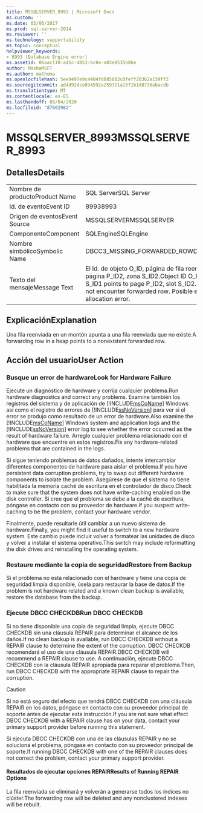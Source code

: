 ```yaml
---
title: MSSQLSERVER_8993 | Microsoft Docs
ms.custom: ''
ms.date: 03/06/2017
ms.prod: sql-server-2014
ms.reviewer: ''
ms.technology: supportability
ms.topic: conceptual
helpviewer_keywords:
- 8993 (Database Engine error)
ms.assetid: 06aac110-a41c-4853-bc8e-a83e8535b8be
author: MashaMSFT
ms.author: mathoma
ms.openlocfilehash: 5ee9497e9c4484fd885803c0feff20362a159ff2
ms.sourcegitcommit: ad4d92dce894592a259721a1571b1d8736abacdb
ms.translationtype: MT
ms.contentlocale: es-ES
ms.lasthandoff: 08/04/2020
ms.locfileid: "87662982"
---
```

# <a name="mssqlserver_8993"></a><span data-ttu-id="9cf0a-102">MSSQLSERVER_8993</span><span class="sxs-lookup"><span data-stu-id="9cf0a-102">MSSQLSERVER_8993</span></span>
    
## <a name="details"></a><span data-ttu-id="9cf0a-103">Detalles</span><span class="sxs-lookup"><span data-stu-id="9cf0a-103">Details</span></span>  
  
|||  
|-|-|  
|<span data-ttu-id="9cf0a-104">Nombre de producto</span><span class="sxs-lookup"><span data-stu-id="9cf0a-104">Product Name</span></span>|<span data-ttu-id="9cf0a-105">SQL Server</span><span class="sxs-lookup"><span data-stu-id="9cf0a-105">SQL Server</span></span>|  
|<span data-ttu-id="9cf0a-106">Id. de evento</span><span class="sxs-lookup"><span data-stu-id="9cf0a-106">Event ID</span></span>|<span data-ttu-id="9cf0a-107">8993</span><span class="sxs-lookup"><span data-stu-id="9cf0a-107">8993</span></span>|  
|<span data-ttu-id="9cf0a-108">Origen de eventos</span><span class="sxs-lookup"><span data-stu-id="9cf0a-108">Event Source</span></span>|<span data-ttu-id="9cf0a-109">MSSQLSERVER</span><span class="sxs-lookup"><span data-stu-id="9cf0a-109">MSSQLSERVER</span></span>|  
|<span data-ttu-id="9cf0a-110">Componente</span><span class="sxs-lookup"><span data-stu-id="9cf0a-110">Component</span></span>|<span data-ttu-id="9cf0a-111">SQLEngine</span><span class="sxs-lookup"><span data-stu-id="9cf0a-111">SQLEngine</span></span>|  
|<span data-ttu-id="9cf0a-112">Nombre simbólico</span><span class="sxs-lookup"><span data-stu-id="9cf0a-112">Symbolic Name</span></span>|<span data-ttu-id="9cf0a-113">DBCC3_MISSING_FORWARDED_ROW</span><span class="sxs-lookup"><span data-stu-id="9cf0a-113">DBCC3_MISSING_FORWARDED_ROW</span></span>|  
|<span data-ttu-id="9cf0a-114">Texto del mensaje</span><span class="sxs-lookup"><span data-stu-id="9cf0a-114">Message Text</span></span>|<span data-ttu-id="9cf0a-115">El Id. de objeto O_ID, página de fila reenviada P_ID1, zona S_ID1 apunta a la página P_ID2, zona S_ID2.</span><span class="sxs-lookup"><span data-stu-id="9cf0a-115">Object ID O_ID, forwarding row page P_ID1, slot S_ID1 points to page P_ID2, slot S_ID2.</span></span> <span data-ttu-id="9cf0a-116">No se encontró la fila reenviada.</span><span class="sxs-lookup"><span data-stu-id="9cf0a-116">Did not encounter forwarded row.</span></span> <span data-ttu-id="9cf0a-117">Posible error de asignación.</span><span class="sxs-lookup"><span data-stu-id="9cf0a-117">Possible allocation error.</span></span>|  
  
## <a name="explanation"></a><span data-ttu-id="9cf0a-118">Explicación</span><span class="sxs-lookup"><span data-stu-id="9cf0a-118">Explanation</span></span>  
 <span data-ttu-id="9cf0a-119">Una fila reenviada en un montón apunta a una fila reenviada que no existe.</span><span class="sxs-lookup"><span data-stu-id="9cf0a-119">A forwarding row in a heap points to a nonexistent forwarded row.</span></span>  
  
## <a name="user-action"></a><span data-ttu-id="9cf0a-120">Acción del usuario</span><span class="sxs-lookup"><span data-stu-id="9cf0a-120">User Action</span></span>  
  
### <a name="look-for-hardware-failure"></a><span data-ttu-id="9cf0a-121">Busque un error de hardware</span><span class="sxs-lookup"><span data-stu-id="9cf0a-121">Look for Hardware Failure</span></span>  
 <span data-ttu-id="9cf0a-122">Ejecute un diagnóstico de hardware y corrija cualquier problema.</span><span class="sxs-lookup"><span data-stu-id="9cf0a-122">Run hardware diagnostics and correct any problems.</span></span> <span data-ttu-id="9cf0a-123">Examine también los registros del sistema y de aplicación de [!INCLUDE[msCoName](../../includes/msconame-md.md)] Windows así como el registro de errores de [!INCLUDE[ssNoVersion](../../includes/ssnoversion-md.md)] para ver si el error se produjo como resultado de un error de hardware.</span><span class="sxs-lookup"><span data-stu-id="9cf0a-123">Also examine the [!INCLUDE[msCoName](../../includes/msconame-md.md)] Windows system and application logs and the [!INCLUDE[ssNoVersion](../../includes/ssnoversion-md.md)] error log to see whether the error occurred as the result of hardware failure.</span></span> <span data-ttu-id="9cf0a-124">Arregle cualquier problema relacionado con el hardware que encuentre en estos registros.</span><span class="sxs-lookup"><span data-stu-id="9cf0a-124">Fix any hardware-related problems that are contained in the logs.</span></span>  
  
 <span data-ttu-id="9cf0a-125">Si sigue teniendo problemas de datos dañados, intente intercambiar diferentes componentes de hardware para aislar el problema.</span><span class="sxs-lookup"><span data-stu-id="9cf0a-125">If you have persistent data corruption problems, try to swap out different hardware components to isolate the problem.</span></span> <span data-ttu-id="9cf0a-126">Asegúrese de que el sistema no tiene habilitada la memoria caché de escritura en el controlador de disco.</span><span class="sxs-lookup"><span data-stu-id="9cf0a-126">Check to make sure that the system does not have write-caching enabled on the disk controller.</span></span> <span data-ttu-id="9cf0a-127">Si cree que el problema se debe a la caché de escritura, póngase en contacto con su proveedor de hardware.</span><span class="sxs-lookup"><span data-stu-id="9cf0a-127">If you suspect write-caching to be the problem, contact your hardware vendor.</span></span>  
  
 <span data-ttu-id="9cf0a-128">Finalmente, puede resultarle útil cambiar a un nuevo sistema de hardware.</span><span class="sxs-lookup"><span data-stu-id="9cf0a-128">Finally, you might find it useful to switch to a new hardware system.</span></span> <span data-ttu-id="9cf0a-129">Este cambio puede incluir volver a formatear las unidades de disco y volver a instalar el sistema operativo.</span><span class="sxs-lookup"><span data-stu-id="9cf0a-129">This switch may include reformatting the disk drives and reinstalling the operating system.</span></span>  
  
### <a name="restore-from-backup"></a><span data-ttu-id="9cf0a-130">Restaure mediante la copia de seguridad</span><span class="sxs-lookup"><span data-stu-id="9cf0a-130">Restore from Backup</span></span>  
 <span data-ttu-id="9cf0a-131">Si el problema no está relacionado con el hardware y tiene una copia de seguridad limpia disponible, úsela para restaurar la base de datos.</span><span class="sxs-lookup"><span data-stu-id="9cf0a-131">If the problem is not hardware related and a known clean backup is available, restore the database from the backup.</span></span>  
  
### <a name="run-dbcc-checkdb"></a><span data-ttu-id="9cf0a-132">Ejecute DBCC CHECKDB</span><span class="sxs-lookup"><span data-stu-id="9cf0a-132">Run DBCC CHECKDB</span></span>  
 <span data-ttu-id="9cf0a-133">Si no tiene disponible una copia de seguridad limpia, ejecute DBCC CHECKDB sin una cláusula REPAIR para determinar el alcance de los daños.</span><span class="sxs-lookup"><span data-stu-id="9cf0a-133">If no clean backup is available, run DBCC CHECKDB without a REPAIR clause to determine the extent of the corruption.</span></span> <span data-ttu-id="9cf0a-134">DBCC CHECKDB recomendará el uso de una cláusula REPAIR.</span><span class="sxs-lookup"><span data-stu-id="9cf0a-134">DBCC CHECKDB will recommend a REPAIR clause to use.</span></span> <span data-ttu-id="9cf0a-135">A continuación, ejecute DBCC CHECKDB con la cláusula REPAIR apropiada para reparar el problema.</span><span class="sxs-lookup"><span data-stu-id="9cf0a-135">Then, run DBCC CHECKDB with the appropriate REPAIR clause to repair the corruption.</span></span>  
  
> [!CAUTION]  
>  <span data-ttu-id="9cf0a-136">Si no está seguro del efecto que tendrá DBCC CHECKDB con una cláusula REPAIR en los datos, póngase en contacto con su proveedor principal de soporte antes de ejecutar esta instrucción.</span><span class="sxs-lookup"><span data-stu-id="9cf0a-136">If you are not sure what effect DBCC CHECKDB with a REPAIR clause has on your data, contact your primary support provider before running this statement.</span></span>  
  
 <span data-ttu-id="9cf0a-137">Si ejecuta DBCC CHECKDB con una de las cláusulas REPAIR y no se soluciona el problema, póngase en contacto con su proveedor principal de soporte.</span><span class="sxs-lookup"><span data-stu-id="9cf0a-137">If running DBCC CHECKDB with one of the REPAIR clauses does not correct the problem, contact your primary support provider.</span></span>  
  
#### <a name="results-of-running-repair-options"></a><span data-ttu-id="9cf0a-138">Resultados de ejecutar opciones REPAIR</span><span class="sxs-lookup"><span data-stu-id="9cf0a-138">Results of Running REPAIR Options</span></span>  
 <span data-ttu-id="9cf0a-139">La fila reenviada se eliminará y volverán a generarse todos los índices no clúster.</span><span class="sxs-lookup"><span data-stu-id="9cf0a-139">The forwarding row will be deleted and any nonclustered indexes will be rebuilt.</span></span>  
  
  

